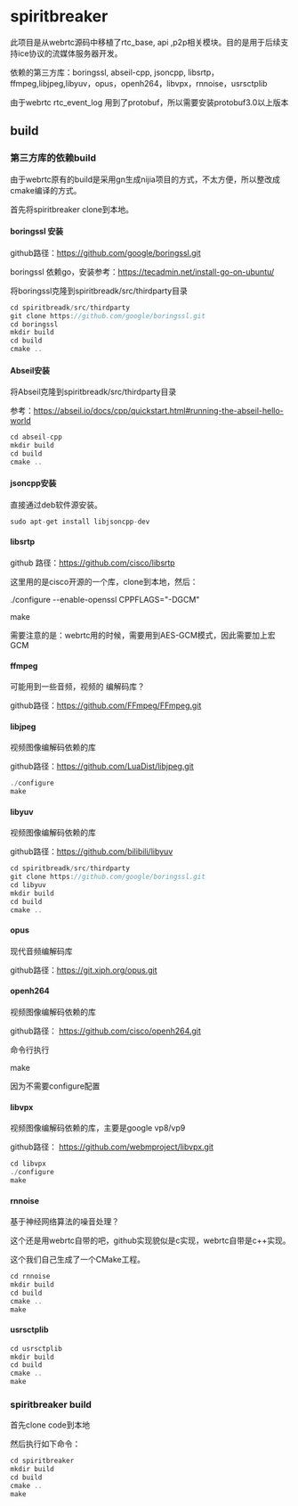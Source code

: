 # spiritbreaker

此项目是从webrtc源码中移植了rtc_base, api ,p2p相关模块。目的是用于后续支持ice协议的流媒体服务器开发。

依赖的第三方库：boringssl, abseil-cpp, jsoncpp, libsrtp，ffmpeg,libjpeg,libyuv，opus，openh264，libvpx，rnnoise，usrsctplib

由于webrtc rtc_event_log 用到了protobuf，所以需要安装protobuf3.0以上版本

## build

### 第三方库的依赖build

由于webrtc原有的build是采用gn生成nijia项目的方式，不太方便，所以整改成cmake编译的方式。

首先将spiritbreaker clone到本地。

#### boringssl 安装

github路径：https://github.com/google/boringssl.git

boringssl 依赖go，安装参考：https://tecadmin.net/install-go-on-ubuntu/

将boringssl克隆到spiritbreadk/src/thirdparty目录

```c
cd spiritbreadk/src/thirdparty
git clone https://github.com/google/boringssl.git
cd boringssl
mkdir build
cd build
cmake ..
```

#### Abseil安装

将Abseil克隆到spiritbreadk/src/thirdparty目录

参考：https://abseil.io/docs/cpp/quickstart.html#running-the-abseil-hello-world

```c
cd abseil-cpp
mkdir build
cd build
cmake ..
```

#### jsoncpp安装

直接通过deb软件源安装。

```c
sudo apt-get install libjsoncpp-dev
```

#### libsrtp

github 路径：https://github.com/cisco/libsrtp

这里用的是cisco开源的一个库，clone到本地，然后：

 ./configure --enable-openssl CPPFLAGS="-DGCM"
 
 make
 
 需要注意的是：webrtc用的时候，需要用到AES-GCM模式，因此需要加上宏GCM
 
 #### ffmpeg
 
 可能用到一些音频，视频的 编解码库？
 
 github路径：https://github.com/FFmpeg/FFmpeg.git
 
 #### libjpeg
 
 视频图像编解码依赖的库
 
 github路径：https://github.com/LuaDist/libjpeg.git
 
 ```c
 ./configure
 make
 ```

 #### libyuv
 
 视频图像编解码依赖的库
 
 github路径：https://github.com/bilibili/libyuv

```c
cd spiritbreadk/src/thirdparty
git clone https://github.com/google/boringssl.git
cd libyuv
mkdir build
cd build
cmake ..
```

 #### opus
 
现代音频编解码库
 
 github路径：https://git.xiph.org/opus.git

 #### openh264
 
 视频图像编解码依赖的库
 
 github路径： https://github.com/cisco/openh264.git
 
 命令行执行
 
 make

因为不需要configure配置

 #### libvpx
 
 视频图像编解码依赖的库，主要是google vp8/vp9
 
 github路径： https://github.com/webmproject/libvpx.git
 
 ```c
 cd libvpx
 ./configure
 make
 ```
 
 #### rnnoise
 
 基于神经网络算法的噪音处理？
 
 这个还是用webrtc自带的吧，github实现貌似是c实现，webrtc自带是c++实现。
 
 这个我们自己生成了一个CMake工程。
 
 ```c
 cd rnnoise
 mkdir build
 cd build
 cmake ..
 make
 ```
 
 #### usrsctplib
 
  ```c
 cd usrsctplib
 mkdir build
 cd build
 cmake ..
 make
 ```
 
 ### spiritbreaker build
 
 首先clone code到本地
 
 然后执行如下命令：
 ```c
 cd spiritbreaker
 mkdir build
 cd build
 cmake ..
 make
 ```
 

